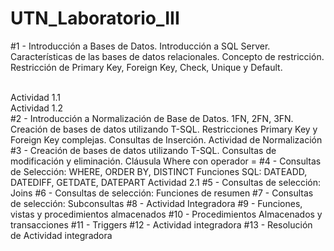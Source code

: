 # UTN_Laboratorio_III

<p>#1 - Introducción a Bases de Datos. Introducción a SQL Server. Características de las bases de datos relacionales. Concepto de restricción. Restricción de Primary Key, Foreign Key, Check, Unique y Default.</p></br>
Actividad 1.1</br>
Actividad 1.2</br>
#2 - Introducción a Normalización de Base de Datos. 1FN, 2FN, 3FN. Creación de bases de datos utilizando T-SQL. Restricciones Primary Key y Foreign Key complejas. Consultas de Inserción.
Actividad de Normalización
#3 - Creación de bases de datos utilizando T-SQL. Consultas de modificación y eliminación. Cláusula Where con operador =
#4 - Consultas de Selección: WHERE, ORDER BY, DISTINCT Funciones SQL: DATEADD, DATEDIFF, GETDATE, DATEPART
Actividad 2.1
#5 - Consultas de selección: Joins
#6 - Consultas de selección: Funciones de resumen
#7 - Consultas de selección: Subconsultas
#8 - Actividad Integradora
#9 - Funciones, vistas y procedimientos almacenados
#10 - Procedimientos Almacenados y transacciones
#11 - Triggers
#12 - Actividad integradora
#13 - Resolución de Actividad integradora
